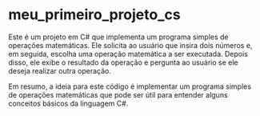 # meu_primeiro_projeto_cs

Este é um projeto em C# que implementa um programa simples de operações matemáticas. 
Ele solicita ao usuário que insira dois números e, em seguida, escolha uma operação matemática a ser executada. 
Depois disso, ele exibe o resultado da operação e pergunta ao usuário se ele deseja realizar outra operação.

Em resumo, a ideia para este código é implementar um programa simples de operações matemáticas que pode ser útil para entender alguns conceitos básicos da linguagem C#.
